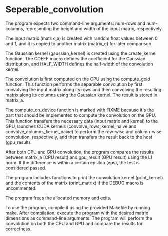 # Seperable_convolution
The program expects two command-line arguments: num-rows and num-columns, representing the height and width of the input matrix, respectively.

The input matrix (matrix_a) is created with random float values between 0 and 1, and it is copied to another matrix (matrix_c) for later comparison.

The Gaussian kernel (gaussian_kernel) is created using the create_kernel function. The COEFF macro defines the coefficient for the Gaussian distribution, and HALF_WIDTH defines the half-width of the convolution kernel.

The convolution is first computed on the CPU using the compute_gold function. This function performs the separable convolution by first convolving the input matrix along its rows and then convolving the resulting matrix along its columns using the Gaussian kernel. The result is stored in matrix_a.

The compute_on_device function is marked with FIXME because it's the part that should be implemented to compute the convolution on the GPU. This function transfers the necessary data (input matrix and kernel) to the GPU, launches CUDA kernels (convolve_rows_kernel_naive and convolve_columns_kernel_naive) to perform the row-wise and column-wise convolution, respectively, and then transfers the result back to the host (gpu_result).

After both CPU and GPU convolution, the program compares the results between matrix_a (CPU result) and gpu_result (GPU result) using the L1 norm. If the difference is within a certain epsilon (eps), the test is considered passed.

The program includes functions to print the convolution kernel (print_kernel) and the contents of the matrix (print_matrix) if the DEBUG macro is uncommented.

The program frees the allocated memory and exits.

To use the program, compile it using the provided Makefile by running make. After compilation, execute the program with the desired matrix dimensions as command-line arguments. The program will perform the convolution on both the CPU and GPU and compare the results for correctness.
